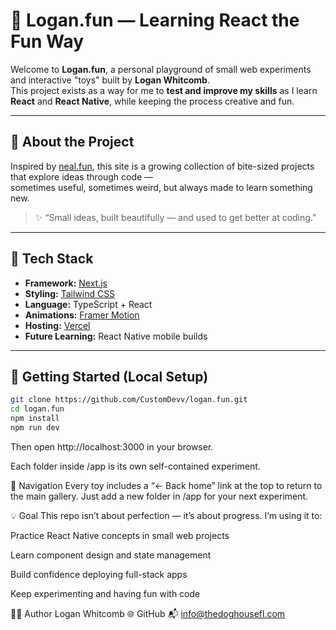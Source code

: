 # 🌈 Logan.fun — Learning React the Fun Way

Welcome to **Logan.fun**, a personal playground of small web experiments and interactive "toys" built by **Logan Whitcomb**.  
This project exists as a way for me to **test and improve my skills** as I learn **React** and **React Native**, while keeping the process creative and fun.

---

## 🧠 About the Project

Inspired by [neal.fun](https://neal.fun), this site is a growing collection of bite-sized projects that explore ideas through code —  
sometimes useful, sometimes weird, but always made to learn something new.

> ✨ “Small ideas, built beautifully — and used to get better at coding.”

---

## 🧩 Tech Stack

- **Framework:** [Next.js](https://nextjs.org/)
- **Styling:** [Tailwind CSS](https://tailwindcss.com/)
- **Language:** TypeScript + React
- **Animations:** [Framer Motion](https://www.framer.com/motion/)
- **Hosting:** [Vercel](https://vercel.com/)
- **Future Learning:** React Native mobile builds

---

## 🚀 Getting Started (Local Setup)

```bash
git clone https://github.com/CustomDevv/logan.fun.git
cd logan.fun
npm install
npm run dev
```
Then open http://localhost:3000 in your browser.


Each folder inside /app is its own self-contained experiment.

🧭 Navigation
Every toy includes a “← Back home” link at the top to return to the main gallery.
Just add a new folder in /app for your next experiment.

💡 Goal
This repo isn’t about perfection — it’s about progress.
I’m using it to:

Practice React Native concepts in small web projects

Learn component design and state management

Build confidence deploying full-stack apps

Keep experimenting and having fun with code

🧍‍♂️ Author
Logan Whitcomb
🌐 GitHub
📬 info@thedoghousefl.com